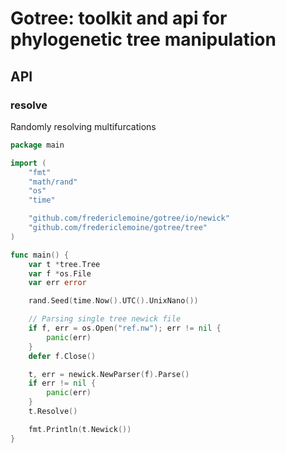 # Gotree: toolkit and api for phylogenetic tree manipulation

## API

### resolve

Randomly resolving multifurcations
```go
package main

import (
	"fmt"
	"math/rand"
	"os"
	"time"

	"github.com/fredericlemoine/gotree/io/newick"
	"github.com/fredericlemoine/gotree/tree"
)

func main() {
	var t *tree.Tree
	var f *os.File
	var err error

	rand.Seed(time.Now().UTC().UnixNano())

	// Parsing single tree newick file
	if f, err = os.Open("ref.nw"); err != nil {
		panic(err)
	}
	defer f.Close()

	t, err = newick.NewParser(f).Parse()
	if err != nil {
		panic(err)
	}
	t.Resolve()

	fmt.Println(t.Newick())
}
```
